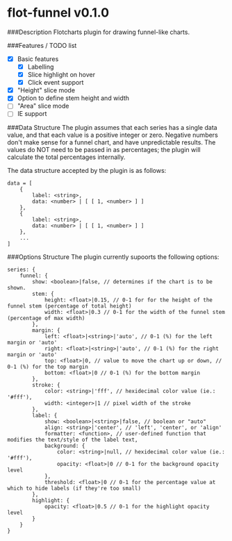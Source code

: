 flot-funnel v0.1.0
===========

###Description
Flotcharts plugin for drawing funnel-like charts.

###Features / TODO list
- [X] Basic features
	- [X] Labelling
	- [X] Slice highlight on hover
	- [X] Click event support
- [X] "Height" slice mode
- [X] Option to define stem height and width
- [ ] "Area" slice mode
- [ ] IE support

###Data Structure
The plugin assumes that each series has a single data value, and that each
value is a positive integer or zero.  Negative numbers don't make sense for a
funnel chart, and have unpredictable results.  The values do NOT need to be
passed in as percentages; the plugin will calculate the total percentages
internally.

The data structure accepted by the plugin is as follows:
```
data = [
	{
		label: <string>,
		data: <number> | [ [ 1, <number> ] ]
	},  
	{	
		label: <string>,
		data: <number> | [ [ 1, <number> ] ]
	},
	...
]

```

###Options Structure
The plugin currently supoorts the following options:

```
series: {
	funnel: {
		show: <boolean>|false, // determines if the chart is to be shown.
		stem: {
			height: <float>|0.15, // 0-1 for for the height of the funnel stem (percentage of total height)
			width: <float>|0.3 // 0-1 for the width of the funnel stem (percentage of max width)
		},
		margin: {
			left: <float>|<string>|'auto', // 0-1 (%) for the left margin or 'auto'
			right: <float>|<string>|'auto', // 0-1 (%) for the right margin or 'auto'
			top: <float>|0, // value to move the chart up or down, // 0-1 (%) for the top margin
			bottom: <float>|0 // 0-1 (%) for the bottom margin
		},
		stroke: {
			color: <string>|'fff', // hexidecimal color value (ie.: '#fff'),
			width: <integer>|1 // pixel width of the stroke
		},
		label: {
			show: <boolean>|<string>|false, // boolean or "auto"
			align: <string>|'center', // 'left', 'center', or 'align'
			formatter: <function>, // user-defined function that modifies the text/style of the label text,
			background: {
				color: <string>|null, // hexidecimal color value (ie.: '#fff'),
				opacity: <float>|0 // 0-1 for the background opacity level
			},
			threshold: <float>|0 // 0-1 for the percentage value at which to hide labels (if they're too small)
		},
		highlight: {
			opacity: <float>|0.5 // 0-1 for the highlight opacity level
		}
	}
}
```
